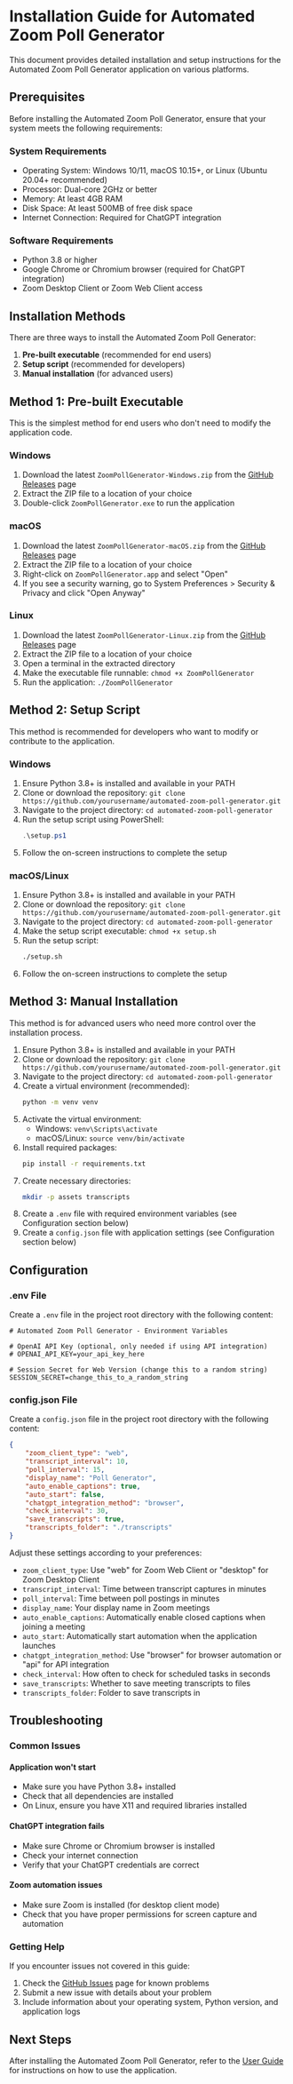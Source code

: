 # Installation Guide for Automated Zoom Poll Generator

This document provides detailed installation and setup instructions for the Automated Zoom Poll Generator application on various platforms.

## Prerequisites

Before installing the Automated Zoom Poll Generator, ensure that your system meets the following requirements:

### System Requirements

- Operating System: Windows 10/11, macOS 10.15+, or Linux (Ubuntu 20.04+ recommended)
- Processor: Dual-core 2GHz or better
- Memory: At least 4GB RAM
- Disk Space: At least 500MB of free disk space
- Internet Connection: Required for ChatGPT integration

### Software Requirements

- Python 3.8 or higher
- Google Chrome or Chromium browser (required for ChatGPT integration)
- Zoom Desktop Client or Zoom Web Client access

## Installation Methods

There are three ways to install the Automated Zoom Poll Generator:

1. **Pre-built executable** (recommended for end users)
2. **Setup script** (recommended for developers)
3. **Manual installation** (for advanced users)

## Method 1: Pre-built Executable

This is the simplest method for end users who don't need to modify the application code.

### Windows

1. Download the latest `ZoomPollGenerator-Windows.zip` from the [GitHub Releases](https://github.com/yourusername/automated-zoom-poll-generator/releases) page
2. Extract the ZIP file to a location of your choice
3. Double-click `ZoomPollGenerator.exe` to run the application

### macOS

1. Download the latest `ZoomPollGenerator-macOS.zip` from the [GitHub Releases](https://github.com/yourusername/automated-zoom-poll-generator/releases) page
2. Extract the ZIP file to a location of your choice
3. Right-click on `ZoomPollGenerator.app` and select "Open"
4. If you see a security warning, go to System Preferences > Security & Privacy and click "Open Anyway"

### Linux

1. Download the latest `ZoomPollGenerator-Linux.zip` from the [GitHub Releases](https://github.com/yourusername/automated-zoom-poll-generator/releases) page
2. Extract the ZIP file to a location of your choice
3. Open a terminal in the extracted directory
4. Make the executable file runnable: `chmod +x ZoomPollGenerator`
5. Run the application: `./ZoomPollGenerator`

## Method 2: Setup Script

This method is recommended for developers who want to modify or contribute to the application.

### Windows

1. Ensure Python 3.8+ is installed and available in your PATH
2. Clone or download the repository: `git clone https://github.com/yourusername/automated-zoom-poll-generator.git`
3. Navigate to the project directory: `cd automated-zoom-poll-generator`
4. Run the setup script using PowerShell:
   ```powershell
   .\setup.ps1
   ```
5. Follow the on-screen instructions to complete the setup

### macOS/Linux

1. Ensure Python 3.8+ is installed and available in your PATH
2. Clone or download the repository: `git clone https://github.com/yourusername/automated-zoom-poll-generator.git`
3. Navigate to the project directory: `cd automated-zoom-poll-generator`
4. Make the setup script executable: `chmod +x setup.sh`
5. Run the setup script:
   ```bash
   ./setup.sh
   ```
6. Follow the on-screen instructions to complete the setup

## Method 3: Manual Installation

This method is for advanced users who need more control over the installation process.

1. Ensure Python 3.8+ is installed and available in your PATH
2. Clone or download the repository: `git clone https://github.com/yourusername/automated-zoom-poll-generator.git`
3. Navigate to the project directory: `cd automated-zoom-poll-generator`
4. Create a virtual environment (recommended):
   ```bash
   python -m venv venv
   ```
5. Activate the virtual environment:
   - Windows: `venv\Scripts\activate`
   - macOS/Linux: `source venv/bin/activate`
6. Install required packages:
   ```bash
   pip install -r requirements.txt
   ```
7. Create necessary directories:
   ```bash
   mkdir -p assets transcripts
   ```
8. Create a `.env` file with required environment variables (see Configuration section below)
9. Create a `config.json` file with application settings (see Configuration section below)

## Configuration

### .env File

Create a `.env` file in the project root directory with the following content:

```
# Automated Zoom Poll Generator - Environment Variables

# OpenAI API Key (optional, only needed if using API integration)
# OPENAI_API_KEY=your_api_key_here

# Session Secret for Web Version (change this to a random string)
SESSION_SECRET=change_this_to_a_random_string
```

### config.json File

Create a `config.json` file in the project root directory with the following content:

```json
{
    "zoom_client_type": "web",
    "transcript_interval": 10,
    "poll_interval": 15,
    "display_name": "Poll Generator",
    "auto_enable_captions": true,
    "auto_start": false,
    "chatgpt_integration_method": "browser",
    "check_interval": 30,
    "save_transcripts": true,
    "transcripts_folder": "./transcripts"
}
```

Adjust these settings according to your preferences:

- `zoom_client_type`: Use "web" for Zoom Web Client or "desktop" for Zoom Desktop Client
- `transcript_interval`: Time between transcript captures in minutes
- `poll_interval`: Time between poll postings in minutes
- `display_name`: Your display name in Zoom meetings
- `auto_enable_captions`: Automatically enable closed captions when joining a meeting
- `auto_start`: Automatically start automation when the application launches
- `chatgpt_integration_method`: Use "browser" for browser automation or "api" for API integration
- `check_interval`: How often to check for scheduled tasks in seconds
- `save_transcripts`: Whether to save meeting transcripts to files
- `transcripts_folder`: Folder to save transcripts in

## Troubleshooting

### Common Issues

#### Application won't start

- Make sure you have Python 3.8+ installed
- Check that all dependencies are installed
- On Linux, ensure you have X11 and required libraries installed

#### ChatGPT integration fails

- Make sure Chrome or Chromium browser is installed
- Check your internet connection
- Verify that your ChatGPT credentials are correct

#### Zoom automation issues

- Make sure Zoom is installed (for desktop client mode)
- Check that you have proper permissions for screen capture and automation

### Getting Help

If you encounter issues not covered in this guide:

1. Check the [GitHub Issues](https://github.com/yourusername/automated-zoom-poll-generator/issues) page for known problems
2. Submit a new issue with details about your problem
3. Include information about your operating system, Python version, and application logs

## Next Steps

After installing the Automated Zoom Poll Generator, refer to the [User Guide](USER_GUIDE.md) for instructions on how to use the application.